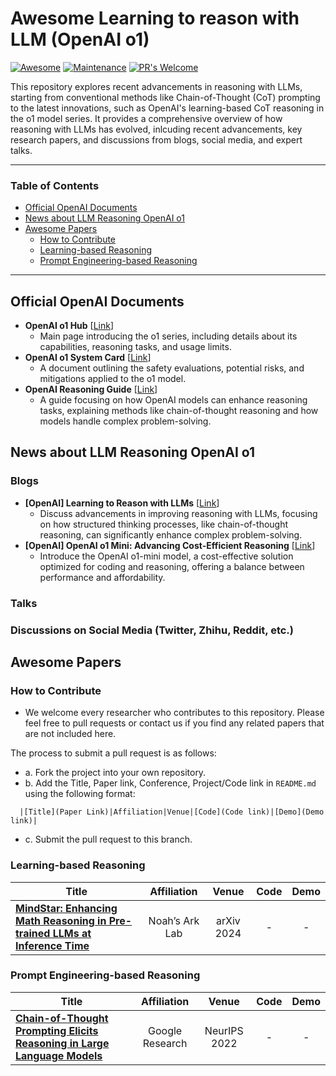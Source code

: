 # Awesome Learning to reason with LLM (OpenAI o1)

[![Awesome](https://awesome.re/badge.svg)](https://awesome.re)
[![Maintenance](https://img.shields.io/badge/Maintained%3F-yes-green.svg)](https://GitHub.com/Naereen/StrapDown.js/graphs/commit-activity) 
[![PR's Welcome](https://img.shields.io/badge/PRs-welcome-brightgreen.svg?style=flat)](http://makeapullrequest.com)

This repository explores recent advancements in reasoning with LLMs, starting from conventional methods like Chain-of-Thought (CoT) prompting to the latest innovations, such as OpenAI's learning-based CoT reasoning in the o1 model series. It provides a comprehensive overview of how reasoning with LLMs has evolved, inlcuding recent advancements, key research papers, and discussions from blogs, social media, and expert talks. 

---
### Table of Contents 
- [Official OpenAI Documents](#official-openai-documents)
- [News about LLM Reasoning OpenAI o1](#news-about-llm-reasoning-openai-o1)
- [Awesome Papers](#awesome-papers)
  - [How to Contribute](#how-to-contribute)
  - [Learning-based Reasoning](#learning-based-reasoning)
  - [Prompt Engineering-based Reasoning](#prompt-engineering-based-reasoning)
---

## Official OpenAI Documents

- **OpenAI o1 Hub** [[Link](https://openai.com/o1/)]
  - Main page introducing the o1 series, including details about its capabilities, reasoning tasks, and usage limits.
- **OpenAI o1 System Card** [[Link](https://assets.ctfassets.net/kftzwdyauwt9/67qJD51Aur3eIc96iOfeOP/71551c3d223cd97e591aa89567306912/o1_system_card.pdf)]
  - A document outlining the safety evaluations, potential risks, and mitigations applied to the o1 model​.
- **OpenAI Reasoning Guide** [[Link](https://platform.openai.com/docs/guides/reasoning)]
  - A guide focusing on how OpenAI models can enhance reasoning tasks, explaining methods like chain-of-thought reasoning and how models handle complex problem-solving.

## News about LLM Reasoning OpenAI o1

### Blogs

- **[OpenAI] Learning to Reason with LLMs** [[Link](https://openai.com/index/learning-to-reason-with-llms/)]
  - Discuss advancements in improving reasoning with LLMs, focusing on how structured thinking processes, like chain-of-thought reasoning, can significantly enhance complex problem-solving.
- **[OpenAI] OpenAI o1 Mini: Advancing Cost-Efficient Reasoning** [[Link](https://openai.com/index/openai-o1-mini-advancing-cost-efficient-reasoning/)]
  - Introduce the OpenAI o1-mini model, a cost-effective solution optimized for coding and reasoning, offering a balance between performance and affordability.

### Talks

### Discussions on Social Media (Twitter, Zhihu, Reddit, etc.)

## Awesome Papers

### How to Contribute
* We welcome every researcher who contributes to this repository. Please feel free to pull requests or contact us if you find any related papers that are not included here.

The process to submit a pull request is as follows:
- a. Fork the project into your own repository.
- b. Add the Title, Paper link, Conference, Project/Code link in `README.md` using the following format:
```
  |[Title](Paper Link)|Affiliation|Venue|[Code](Code link)|[Demo](Demo link)|
```
- c. Submit the pull request to this branch.

### Learning-based Reasoning

| Title                                             |Affiliation | Venue | Code | Demo |                                  
|---------------------------------------------------|:----------:|:-----:|:----:|:----:|
|[**MindStar: Enhancing Math Reasoning in Pre-trained LLMs at Inference Time**](https://arxiv.org/pdf/2405.16265)|Noah’s Ark Lab|arXiv 2024|-|-|



### Prompt Engineering-based Reasoning
| Title                                             |  Affiliation | Venue |Code | Demo |                                  
|---------------------------------------------------|:------------:|:-----:|:---:|:----:|
|[**Chain-of-Thought Prompting Elicits Reasoning in Large Language Models**](https://arxiv.org/abs/2201.11903)|Google Research|NeurIPS 2022|-|-|

